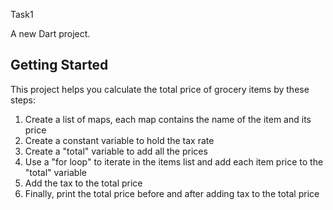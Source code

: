 Task1

A new Dart project.

## Getting Started

This project helps you calculate the total price of grocery items by these steps:
1. Create a list of maps, each map contains the name of the item and its price
2. Create a constant variable to hold the tax rate
3. Create a "total" variable to add all the prices
4. Use a "for loop" to iterate in the items list and add each item price to the "total" variable
5. Add the tax to the total price
6. Finally, print the total price before and after adding tax to the total price
